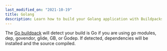 ```yaml
---
last_modified_on: "2021-10-19"
title: Golang
description: Learn how to build your Golang application with Buildpacks on Qovery
---
```


The [Go buildpack](https://github.com/heroku/heroku-buildpack-go) will detect
your build is Go if you are using go modules, dep, govendor, glide, GB, or
Godep. If detected, dependencies will be installed and the source compiled.



